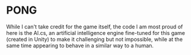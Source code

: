 # PONG

While I can't take credit for the game itself, the code I am most proud of here is the AI.cs, an artificial intelligence engine fine-tuned for this game (created in Unity) to make it challenging but not impossible, while at the same time appearing to behave in a similar way to a human.
